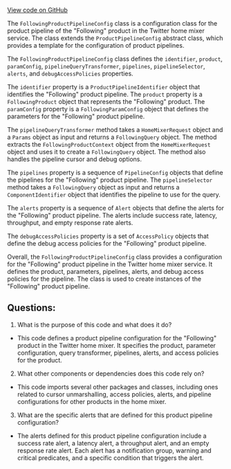 [View code on GitHub](https://github.com/misbahsy/the-algorithm/home-mixer/server/src/main/scala/com/twitter/home_mixer/product/following/FollowingProductPipelineConfig.scala)

The `FollowingProductPipelineConfig` class is a configuration class for the product pipeline of the "Following" product in the Twitter home mixer service. The class extends the `ProductPipelineConfig` abstract class, which provides a template for the configuration of product pipelines. 

The `FollowingProductPipelineConfig` class defines the `identifier`, `product`, `paramConfig`, `pipelineQueryTransformer`, `pipelines`, `pipelineSelector`, `alerts`, and `debugAccessPolicies` properties. 

The `identifier` property is a `ProductPipelineIdentifier` object that identifies the "Following" product pipeline. The `product` property is a `FollowingProduct` object that represents the "Following" product. The `paramConfig` property is a `FollowingParamConfig` object that defines the parameters for the "Following" product pipeline. 

The `pipelineQueryTransformer` method takes a `HomeMixerRequest` object and a `Params` object as input and returns a `FollowingQuery` object. The method extracts the `FollowingProductContext` object from the `HomeMixerRequest` object and uses it to create a `FollowingQuery` object. The method also handles the pipeline cursor and debug options. 

The `pipelines` property is a sequence of `PipelineConfig` objects that define the pipelines for the "Following" product pipeline. The `pipelineSelector` method takes a `FollowingQuery` object as input and returns a `ComponentIdentifier` object that identifies the pipeline to use for the query. 

The `alerts` property is a sequence of `Alert` objects that define the alerts for the "Following" product pipeline. The alerts include success rate, latency, throughput, and empty response rate alerts. 

The `debugAccessPolicies` property is a set of `AccessPolicy` objects that define the debug access policies for the "Following" product pipeline. 

Overall, the `FollowingProductPipelineConfig` class provides a configuration for the "Following" product pipeline in the Twitter home mixer service. It defines the product, parameters, pipelines, alerts, and debug access policies for the pipeline. The class is used to create instances of the "Following" product pipeline.
## Questions: 
 1. What is the purpose of this code and what does it do?
- This code defines a product pipeline configuration for the "Following" product in the Twitter home mixer. It specifies the product, parameter configuration, query transformer, pipelines, alerts, and access policies for the product.

2. What other components or dependencies does this code rely on?
- This code imports several other packages and classes, including ones related to cursor unmarshalling, access policies, alerts, and pipeline configurations for other products in the home mixer.

3. What are the specific alerts that are defined for this product pipeline configuration?
- The alerts defined for this product pipeline configuration include a success rate alert, a latency alert, a throughput alert, and an empty response rate alert. Each alert has a notification group, warning and critical predicates, and a specific condition that triggers the alert.